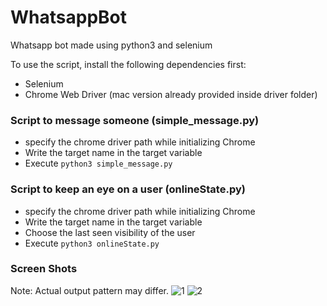 # WhatsappBot
Whatsapp bot made using python3 and selenium

To use the script, install the following dependencies first:
* Selenium
* Chrome Web Driver (mac version already provided inside driver folder)

### Script to message someone (simple_message.py)
* specify the chrome driver path while initializing Chrome
* Write the target name in the target variable
* Execute ```python3 simple_message.py```

### Script to keep an eye on a user (onlineState.py)
* specify the chrome driver path while initializing Chrome
* Write the target name in the target variable
* Choose the last seen visibility of the user
* Execute ```python3 onlineState.py```

### Screen Shots
Note: Actual output pattern may differ.
![1](https://user-images.githubusercontent.com/43731599/79439894-ffe17400-7ff2-11ea-9f12-1076a34a1d30.jpeg)
![2](https://user-images.githubusercontent.com/43731599/79439903-0374fb00-7ff3-11ea-88da-a4b6e513841e.jpeg)
